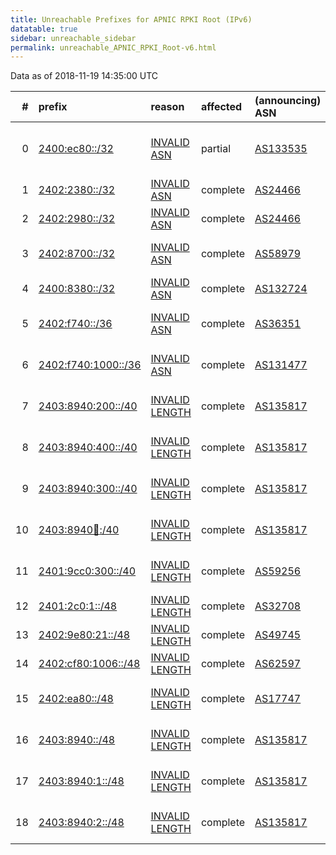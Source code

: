 ```yaml
---
title: Unreachable Prefixes for APNIC RPKI Root (IPv6)
datatable: true
sidebar: unreachable_sidebar
permalink: unreachable_APNIC_RPKI_Root-v6.html
---
```


Data as of 2018-11-19 14:35:00 UTC


<div class="datatable-begin"></div>

|   # | prefix                                                           | reason                                                                                                        | affected   | (announcing) ASN                         | AS Name                                             |   unreachable /48s |
|----:|:-----------------------------------------------------------------|:--------------------------------------------------------------------------------------------------------------|:-----------|:-----------------------------------------|:----------------------------------------------------|-------------------:|
|   0 | [2400:ec80::/32](https://stat.ripe.net/2400:ec80::/32)           | [INVALID ASN](https://rpki-validator.ripe.net/announcement-preview?asn=AS133535&prefix=2400:ec80::/32)        | partial    | [AS133535](unreachable_AS133535-v6.html) | ALAGASNETWORK-AS-AP PRIMABANANEN PTE. LTD.          |              65536 |
|   1 | [2402:2380::/32](https://stat.ripe.net/2402:2380::/32)           | [INVALID ASN](https://rpki-validator.ripe.net/announcement-preview?asn=AS24466&prefix=2402:2380::/32)         | complete   | [AS24466](unreachable_AS24466-v6.html)   | HDNETNZ hd.net.nz                                   |              65536 |
|   2 | [2402:2980::/32](https://stat.ripe.net/2402:2980::/32)           | [INVALID ASN](https://rpki-validator.ripe.net/announcement-preview?asn=AS24466&prefix=2402:2980::/32)         | complete   | [AS24466](unreachable_AS24466-v6.html)   | HDNETNZ hd.net.nz                                   |              65536 |
|   3 | [2402:8700::/32](https://stat.ripe.net/2402:8700::/32)           | [INVALID ASN](https://rpki-validator.ripe.net/announcement-preview?asn=AS58979&prefix=2402:8700::/32)         | complete   | [AS58979](unreachable_AS58979-v6.html)   | CLOUDREGISTRY-AS-AP Cloud Registry Pty Ltd          |              65536 |
|   4 | [2400:8380::/32](https://stat.ripe.net/2400:8380::/32)           | [INVALID ASN](https://rpki-validator.ripe.net/announcement-preview?asn=AS132724&prefix=2400:8380::/32)        | complete   | [AS132724](unreachable_AS132724-v6.html) | NARKOV-AS-AP NARKOV Pty Ltd                         |              65536 |
|   5 | [2402:f740::/36](https://stat.ripe.net/2402:f740::/36)           | [INVALID ASN](https://rpki-validator.ripe.net/announcement-preview?asn=AS36351&prefix=2402:f740::/36)         | complete   | [AS36351](unreachable_AS36351-v6.html)   | SOFTLAYER - SoftLayer Technologies Inc.             |               4096 |
|   6 | [2402:f740:1000::/36](https://stat.ripe.net/2402:f740:1000::/36) | [INVALID ASN](https://rpki-validator.ripe.net/announcement-preview?asn=AS131477&prefix=2402:f740:1000::/36)   | complete   | [AS131477](unreachable_AS131477-v6.html) | SHHJ-AS Shanghai Huajuan Information Technology Co. |               4096 |
|   7 | [2403:8940:200::/40](https://stat.ripe.net/2403:8940:200::/40)   | [INVALID LENGTH](https://rpki-validator.ripe.net/announcement-preview?asn=AS135817&prefix=2403:8940:200::/40) | complete   | [AS135817](unreachable_AS135817-v6.html) | ESTOB-AS-AP Esto Broadband Private Limited          |                256 |
|   8 | [2403:8940:400::/40](https://stat.ripe.net/2403:8940:400::/40)   | [INVALID LENGTH](https://rpki-validator.ripe.net/announcement-preview?asn=AS135817&prefix=2403:8940:400::/40) | complete   | [AS135817](unreachable_AS135817-v6.html) | ESTOB-AS-AP Esto Broadband Private Limited          |                256 |
|   9 | [2403:8940:300::/40](https://stat.ripe.net/2403:8940:300::/40)   | [INVALID LENGTH](https://rpki-validator.ripe.net/announcement-preview?asn=AS135817&prefix=2403:8940:300::/40) | complete   | [AS135817](unreachable_AS135817-v6.html) | ESTOB-AS-AP Esto Broadband Private Limited          |                256 |
|  10 | [2403:8940:100::/40](https://stat.ripe.net/2403:8940:100::/40)   | [INVALID LENGTH](https://rpki-validator.ripe.net/announcement-preview?asn=AS135817&prefix=2403:8940:100::/40) | complete   | [AS135817](unreachable_AS135817-v6.html) | ESTOB-AS-AP Esto Broadband Private Limited          |                256 |
|  11 | [2401:9cc0:300::/40](https://stat.ripe.net/2401:9cc0:300::/40)   | [INVALID LENGTH](https://rpki-validator.ripe.net/announcement-preview?asn=AS59256&prefix=2401:9cc0:300::/40)  | complete   | [AS59256](unreachable_AS59256-v6.html)   | ANSASERVERS Aus Net Servers Australia Pty Ltd       |                256 |
|  12 | [2401:2c0:1::/48](https://stat.ripe.net/2401:2c0:1::/48)         | [INVALID LENGTH](https://rpki-validator.ripe.net/announcement-preview?asn=AS32708&prefix=2401:2c0:1::/48)     | complete   | [AS32708](unreachable_AS32708-v6.html)   | ROOTNETWORKS - Root Networks                        |                  1 |
|  13 | [2402:9e80:21::/48](https://stat.ripe.net/2402:9e80:21::/48)     | [INVALID LENGTH](https://rpki-validator.ripe.net/announcement-preview?asn=AS49745&prefix=2402:9e80:21::/48)   | complete   | [AS49745](unreachable_AS49745-v6.html)   | WUSEL-AS - Kai Siering                              |                  1 |
|  14 | [2402:cf80:1006::/48](https://stat.ripe.net/2402:cf80:1006::/48) | [INVALID LENGTH](https://rpki-validator.ripe.net/announcement-preview?asn=AS62597&prefix=2402:cf80:1006::/48) | complete   | [AS62597](unreachable_AS62597-v6.html)   | NSONE - NSONE Inc                                   |                  1 |
|  15 | [2402:ea80::/48](https://stat.ripe.net/2402:ea80::/48)           | [INVALID LENGTH](https://rpki-validator.ripe.net/announcement-preview?asn=AS17747&prefix=2402:ea80::/48)      | complete   | [AS17747](unreachable_AS17747-v6.html)   | SITINETWORS-IN-AP SITI NETWORKS LIMITED             |                  1 |
|  16 | [2403:8940::/48](https://stat.ripe.net/2403:8940::/48)           | [INVALID LENGTH](https://rpki-validator.ripe.net/announcement-preview?asn=AS135817&prefix=2403:8940::/48)     | complete   | [AS135817](unreachable_AS135817-v6.html) | ESTOB-AS-AP Esto Broadband Private Limited          |                  1 |
|  17 | [2403:8940:1::/48](https://stat.ripe.net/2403:8940:1::/48)       | [INVALID LENGTH](https://rpki-validator.ripe.net/announcement-preview?asn=AS135817&prefix=2403:8940:1::/48)   | complete   | [AS135817](unreachable_AS135817-v6.html) | ESTOB-AS-AP Esto Broadband Private Limited          |                  1 |
|  18 | [2403:8940:2::/48](https://stat.ripe.net/2403:8940:2::/48)       | [INVALID LENGTH](https://rpki-validator.ripe.net/announcement-preview?asn=AS135817&prefix=2403:8940:2::/48)   | complete   | [AS135817](unreachable_AS135817-v6.html) | ESTOB-AS-AP Esto Broadband Private Limited          |                  1 |

<div class="datatable-end"></div>